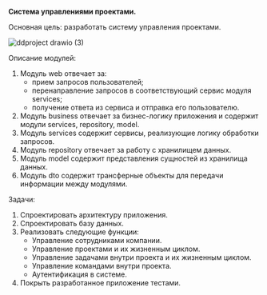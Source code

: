 **Система управлениями проектами.**

Основная цель: разработать систему управления проектами.

![ddproject drawio (3)](https://github.com/IvanSmeyukha/DDProject/assets/87076117/3e555c9f-b6a1-4777-9044-06e1159af6fc)


Описание модулей:
 1)	Модуль web отвечает за:
    -	прием запросов пользователей;
    -	перенаправление запросов в соответствующий сервис модуля services;
    -	получение ответа из сервиса и отправка его пользователю.
 2)	Модуль business отвечает за бизнес-логику приложения и содержит модули services, repository, model.
 3)	Модуль services содержит сервисы, реализующие логику обработки запросов.
 4)	Модуль repository отвечает за работу с хранилищем данных.
 5)	Модуль model содержит представления сущностей из хранилища данных.
 6)	Модуль dto содержит трансферные объекты для передачи информации между модулями.

Задачи:
 1)	Спроектировать архитектуру приложения.
 2)	Спроектировать базу данных.
 3)	Реализовать следующие функции:
    -	Управление сотрудниками компании. 
    -	Управление проектами и их жизненным циклом.
    -	Управление задачами внутри проекта и их жизненным циклом.
    -	Управление командами внутри проекта.
    -	Аутентификация в системе.
 4)	Покрыть разработанное приложение тестами.

